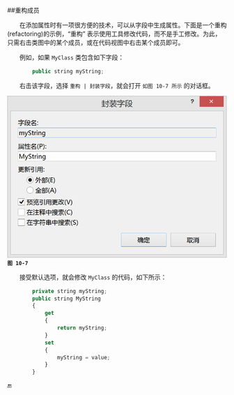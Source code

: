 ##重构成员

&emsp;&emsp;在添加属性时有一项很方便的技术，可以从字段中生成属性。下面是一个重构(refactoring)的示例，“重构” 表示使用工具修改代码，而不是手工修改。为此，只需右击类图中的某个成员，或在代码视图中右击某个成员即可。

&emsp;&emsp;例如，如果 `MyClass` 类包含如下字段：

```javascript
        public string myString;
```

&emsp;&emsp;右击该字段，选择 `重构 | 封装字段`，就会打开 `如图 10-7 所示` 的对话框。


![图 10-7](/assets/10-7.png)
**`图 10-7`**

&emsp;&emsp;接受默认选项，就会修改 `MyClass` 的代码，如下所示：

```javascript
        private string myString;
        public string MyString
        {
            get
            {
                return myString;
            }
            set
            {
                myString = value;
            }
        }
```




🔚